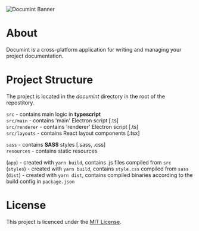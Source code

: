 ![Documint Banner](https://user-images.githubusercontent.com/15126801/110640276-ec15a200-81b0-11eb-8c90-bd446af4fdf4.png)

# About
Documint is a cross-platform application for writing and managing your project documentation. 

# Project Structure

The project is located in the _documint_ directory in the root of the repostitory.

`src` - contains main logic in **typescript**  
`src/main` - contains 'main' Electron script [.ts]  
`src/renderer` - contains 'renderer' Electron script [.ts]  
`src/layouts` - contains React layout components [.tsx]  

`sass` - contains **SASS** styles [.sass, .css]  
`resources` - contains static resources  

(`app`) - created with `yarn build`, contains .js files compiled from `src`  
(`styles`) - created with `yarn build`, contains `style.css` compiled from `sass`  
(`dist`) - created with `yarn dist`, contains compiled binaries according to the build config in `package.json`  

# License
This project is licenced under the [MIT License](https://github.com/franjurinec/documint/blob/main/LICENSE).
